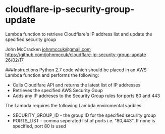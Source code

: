 # cloudflare-ip-security-group-update
Lambda function to retrieve Cloudflare's IP address list and update the specified security group

John McCracken
johnmccuk@gmail.com
https://github.com/johnmccuk/cloudflare-ip-security-group-update
26/02/17

###Instructions
Python 2.7 code which should be placed in an AWS Lambda function and performs the following:
* Calls Cloudlfare API and returns the latest list of IP addresses
* Retrieves the specified AWS Security Goup
* Adds any IP addreses to the Security Group rules for ports 80 and 443

The Lambda requires the following Lambda enviromental varibles:
* SECURITY_GROUP_ID - the group ID for the specified security group
* PORTS_LIST - comma seperated list of ports i.e. "80,443". If none is specified, port 80 is used
